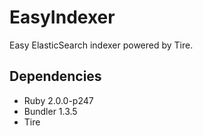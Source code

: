 EasyIndexer
=======

Easy ElasticSearch indexer powered by Tire.

Dependencies
-------

 - Ruby 2.0.0-p247
 - Bundler 1.3.5
 - Tire
